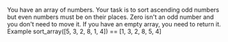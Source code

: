 You have an array of numbers.
Your task is to sort ascending odd numbers but even numbers must be on their places.
Zero isn't an odd number and you don't need to move it. If you have an empty array, you need to return it.
Example
sort_array([5, 3, 2, 8, 1, 4]) == [1, 3, 2, 8, 5, 4]